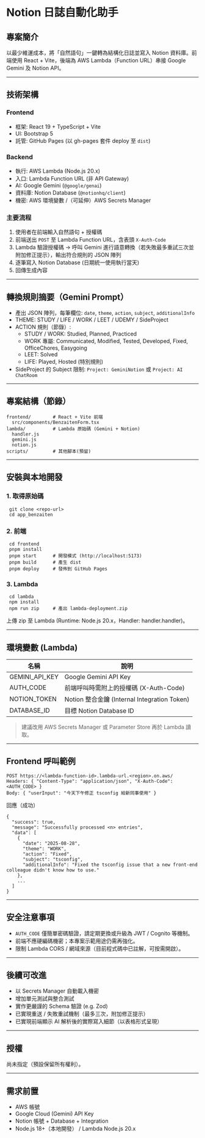 # Notion 日誌自動化助手

## 專案簡介
以最少維運成本，將「自然語句」一鍵轉為結構化日誌並寫入 Notion 資料庫。前端使用 React + Vite，後端為 AWS Lambda（Function URL）串接 Google Gemini 及 Notion API。

---

## 技術架構

### Frontend
- 框架: React 19 + TypeScript + Vite
- UI: Bootstrap 5
- 託管: GitHub Pages (以 gh-pages 套件 deploy 至 `dist`)

### Backend
- 執行: AWS Lambda (Node.js 20.x)
- 入口: Lambda Function URL (非 API Gateway)
- AI: Google Gemini (`@google/genai`)
- 資料庫: Notion Database (`@notionhq/client`)
- 機密: AWS 環境變數 /（可延伸）AWS Secrets Manager

### 主要流程
1. 使用者在前端輸入自然語句 + 授權碼
2. 前端送出 `POST` 至 Lambda Function URL，含表頭 `X-Auth-Code`
3. Lambda 驗證授權碼 → 呼叫 Gemini 進行語意轉換（若失敗最多重試三次並附加修正提示），輸出符合規則的 JSON 陣列
4. 逐筆寫入 Notion Database (日期統一使用執行當天)
5. 回傳生成內容

---

## 轉換規則摘要（Gemini Prompt）
- 產出 JSON 陣列，每筆欄位: `date`, `theme`, `action`, `subject`, `additionalInfo`
- THEME: STUDY / LIFE / WORK / LEET / UDEMY / SideProject
- ACTION 規則（節錄）:
  - STUDY / WORK: Studied, Planned, Practiced
  - WORK 專屬: Communicated, Modified, Tested, Developed, Fixed, OfficeChores, Easygoing
  - LEET: Solved
  - LIFE: Played, Hosted (特別規則)
- SideProject 的 Subject 限制: `Project: GeminiNotion` 或 `Project: AI ChatRoom`

---

## 專案結構（節錄）
```
frontend/        # React + Vite 前端
  src/components/BenzaitenForm.tsx
lambda/          # Lambda 原始碼 (Gemini + Notion)
  handler.js
  gemini.js
  notion.js
scripts/         # 其他腳本(預留)
```

---

## 安裝與本地開發

### 1. 取得原始碼
```
 git clone <repo-url>
 cd app_benzaiten
```

### 2. 前端
```
 cd frontend
 pnpm install
 pnpm start      # 開發模式 (http://localhost:5173)
 pnpm build      # 產生 dist
 pnpm deploy     # 發佈到 GitHub Pages
```

### 3. Lambda
```
 cd lambda
 npm install
 npm run zip     # 產出 lambda-deployment.zip
```
上傳 zip 至 Lambda (Runtime: Node.js 20.x，Handler: handler.handler)。

---

## 環境變數 (Lambda)
| 名稱 | 說明 |
|------|------|
| GEMINI_API_KEY | Google Gemini API Key |
| AUTH_CODE | 前端呼叫時需附上的授權碼 (X-Auth-Code) |
| NOTION_TOKEN | Notion 整合金鑰 (Internal Integration Token) |
| DATABASE_ID | 目標 Notion Database ID |

> 建議改用 AWS Secrets Manager 或 Parameter Store 再於 Lambda 讀取。

---

## Frontend 呼叫範例
```
POST https://<lambda-function-id>.lambda-url.<region>.on.aws/
Headers: { "Content-Type": "application/json", "X-Auth-Code": <AUTH_CODE> }
Body: { "userInput": "今天下午修正 tsconfig 給新同事使用" }
```

回應（成功）
```
{
  "success": true,
  "message": "Successfully processed <n> entries",
  "data": [
    {
      "date": "2025-08-28",
      "theme": "WORK",
      "action": "Fixed",
      "subject": "tsconfig",
      "additionalInfo": "Fixed the tsconfig issue that a new front-end colleague didn't know how to use."
    },
    ...
  ]
}
```

---

## 安全注意事項
- `AUTH_CODE` 僅簡單密碼驗證，請定期更換或升級為 JWT / Cognito 等機制。
- 前端不應硬編碼機密；本專案示範用途仍需再強化。
- 限制 Lambda CORS / 網域來源（目前程式碼中已註解，可按需開啟）。

---

## 後續可改進
- 以 Secrets Manager 自動載入機密
- 增加單元測試與整合測試
- 實作更嚴謹的 Schema 驗證 (e.g. Zod)
- 已實現重送 / 失敗重試機制（最多三次，附加修正提示）
- 已實現前端顯示 AI 解析後的實際寫入細節（以表格形式呈現）

---

## 授權
尚未指定（預設保留所有權利）。

---

## 需求前置
- AWS 帳號
- Google Cloud (Gemini) API Key
- Notion 帳號 + Database + Integration
- Node.js 18+（本地開發） / Lambda Node.js 20.x
